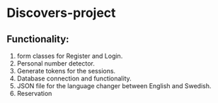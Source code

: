 # Discovers-project

## Functionality:
1. form classes for Register and Login.
2. Personal number detector.
3. Generate tokens for the sessions.
4. Database connection and functionality.
5. JSON file for the language changer between English and Swedish.
6. Reservation
